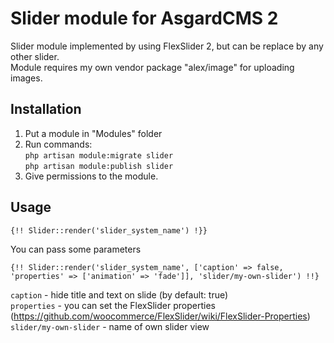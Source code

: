# Slider module for AsgardCMS 2

Slider module implemented by using FlexSlider 2, but can be replace by any other slider.  
Module requires my own vendor package "alex/image" for uploading images.  

## Installation

1. Put a module in "Modules" folder  
2. Run commands:  
`php artisan module:migrate slider`  
`php artisan module:publish slider`  
3. Give permissions to the module.  

## Usage

`{!! Slider::render('slider_system_name') !}}`  

You can pass some parameters  

```
{!! Slider::render('slider_system_name', ['caption' => false, 'properties' => ['animation' => 'fade']], 'slider/my-own-slider') !!}
```
`caption` - hide title and text on slide (by default: true)  
`properties` - you can set the FlexSlider properties (https://github.com/woocommerce/FlexSlider/wiki/FlexSlider-Properties)  
`slider/my-own-slider` - name of own slider view  
